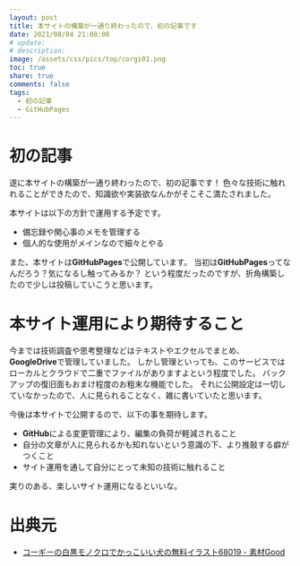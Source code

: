 ```yaml
---
layout: post
title: 本サイトの構築が一通り終わったので、初の記事です
date: 2021/08/04 21:00:00
# update: 
# description: 
image: /assets/css/pics/top/corgi01.png
toc: true
share: true
comments: false
tags:
  - 初の記事
  - GitHubPages
---
```


# 初の記事

遂に本サイトの構築が一通り終わったので、初の記事です！
色々な技術に触れれることができたので、知識欲や実装欲なんかがそこそこ満たされました。

本サイトは以下の方針で運用する予定です。

  - 備忘録や関心事のメモを管理する
  - 個人的な使用がメインなので細々とやる

また、本サイトは**GitHubPages**で公開しています。
当初は**GitHubPages**ってなんだろう？気になるし触ってみるか？
という程度だったのですが、折角構築したので少しは投稿していこうと思います。


# 本サイト運用により期待すること

今までは技術調査や思考整理などはテキストやエクセルでまとめ、**GoogleDrive**で管理していました。
しかし管理といっても、このサービスではローカルとクラウドで二重でファイルがありますよという程度でした。
バックアップの復旧面もおまけ程度のお粗末な機能でした。
それに公開設定は一切していなかったので、人に見られることなく、雑に書いていたと思います。

今後は本サイトで公開するので、以下の事を期待します。

  - **GitHub**による変更管理により、編集の負荷が軽減されること
  - 自分の文章が人に見られるかも知れないという意識の下、より推敲する癖がつくこと
  - サイト運用を通して自分にとって未知の技術に触れること

実りのある、楽しいサイト運用になるといいな。

# 出典元

  - [コーギーの白黒モノクロでかっこいい犬の無料イラスト68019 - 素材Good](https://sozai-good.com/illust/animal/dog/68019)

